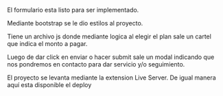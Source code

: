 El formulario esta listo para ser implementado.

Mediante bootstrap se le dio estilos al proyecto. 

Tiene un archivo js donde mediante logica al elegir el plan sale un cartel que indica el monto a pagar.

Luego de dar click en enviar o hacer submit sale un modal indicando que nos pondremos en contacto para dar servicio y/o seguimiento.

El proyecto se levanta mediante la extension Live Server.
De igual manera aquí esta disponible el deploy